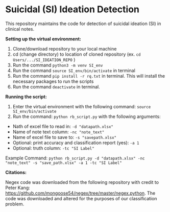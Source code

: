 # Suicidal (SI) Ideation Detection
This repository maintains the code for detection of suicidal ideation (SI) in clinical notes. 

**Setting up the virtual environment:**

1. Clone/download repository to your local machine 
2. cd (change directory) to location of cloned repository (ex. ```cd Users/.../SI_IDEATION_REPO``` )
3. Run the command ```python3 -m venv SI_env```
3. Run the command ```source SI_env/bin/activate``` in terminal 
4. Run the command ```pip install -r rq.txt``` in terminal. This will install the necessary packages to run the scripts
5. Run the command ```deactivate``` in terminal. 


**Running the script:** 
1. Enter the virtual environment with the following command: ```source SI_env/bin/activate```
2. Run the command: ```python rb_script.py``` with the following arguments:
  - Nath of excel file to read in: ```-d "datapath.xlsx" ```
  - Name of note text column: ```-nc "note_text"```
  - Name of excel file to save to: ```-s "savepath.xlsx" ```
  - Optional: print accuracy and classification report (yes): ```-a 1 ```
  - Optional: truth column: ```-tc "SI Label"```
  
  Example Command: ```python rb_script.py -d "datapath.xlsx" -nc "note_text" -s "save_path.xlsx" -a 1 -tc "SI Label"```




**Citations:**

Negex code was downloaded from the following repository with credit to Peter Kang: https://github.com/mongoose54/negex/tree/master/negex.python. The code was downloaded and altered for the purposes of our classification problem. 
